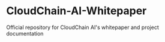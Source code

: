 # CloudChain-AI-Whitepaper
Official repository for CloudChain AI's whitepaper and project documentation
